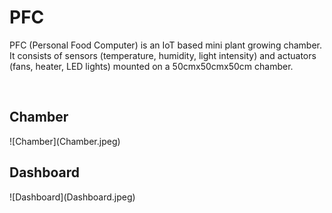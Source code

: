 # PFC
PFC (Personal Food Computer) is an IoT based mini plant growing chamber. It consists of sensors (temperature, humidity, light intensity) and actuators (fans, heater, LED lights) mounted on a 50cmx50cmx50cm chamber.

<br>
<h2>Chamber</h2>
![Chamber](Chamber.jpeg)

<br>
<h2>Dashboard</h2>
![Dashboard](Dashboard.jpeg)
